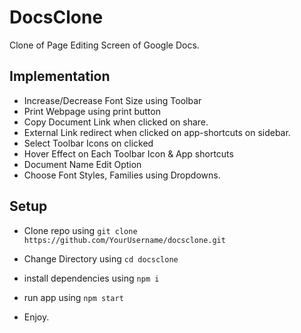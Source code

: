 
# DocsClone

Clone of Page Editing Screen of Google Docs.




## Implementation

- Increase/Decrease Font Size using Toolbar
- Print Webpage using print button
- Copy Document Link when clicked on share.
- External Link redirect when clicked on app-shortcuts on sidebar.
- Select Toolbar Icons on clicked
- Hover Effect on Each Toolbar Icon & App shortcuts
- Document Name Edit Option
- Choose Font Styles, Families using Dropdowns.



## Setup

- Clone repo using `git clone https://github.com/YourUsername/docsclone.git `

- Change Directory using `cd docsclone`
- install dependencies using `npm i`
- run app using `npm start`
- Enjoy.

